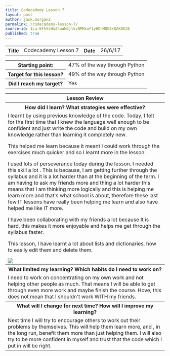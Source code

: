 ```yaml
---
title: Codecademy Lesson 7
layout: post
author: jack.morgan2
permalink: /codecademy-lesson-7/
source-id: 1Lu-EFhSsHuZ4uaN6jlkvNMMxuF1yHDhMQEErQAK8K2E
published: true
---
```

<table>
  <tr>
    <th class="red">Title</th>
    <td>Codecademy Lesson 7</td>
    <th class="red">Date</th>
    <td>26/6/17</td>
  </tr>
</table>


<table>
  <tr>
    <th class="red">Starting point:</th>
    <td>47% of the way through Python </td>
  </tr>
  <tr>
    <th class="red">Target for this lesson?</th>
    <td>49% of the way through Python </td>
  </tr>
  <tr>
    <th class="red">Did I reach my target? 
</th>
    <td>Yes</td>
  </tr>
</table>


<table>
  <tr>
    <th class="red">Lesson Review</th>
  </tr>
  <tr>
    <th class="red">How did I learn? What strategies were effective? </th>
  </tr>
  <tr>
    <td>I learnt by using previous knowledge of the code. Today, I felt for the first time that I knew the language well enough to be confident and just write the code and build on my own knowledge rather than learning it completely new.

This helped me learn because it meant I could work through the exercises much quicker and so I learnt more in the lesson.

I used lots of perseverance today during the lesson. I needed this skill a lot . This is because, I am getting further through the syllabus and it is a lot harder than at the beginning of the term. I am having to ask my friends more and thing a lot harder this means that I am thinking more logically and this is helping me learn more and that's what school is about, therefore these last few IT lessons have really been helping me learn and also have helped me like IT more. 

I have been collaborating with my friends a lot because It is hard, this makes it more enjoyable and helps me get through the syllabus faster.

This lesson, I have learnt a lot about lists and dictionaries, how to easily edit them and delete them.


<img src="https://github.com/jackm245/jackm245.github.io/blob/master/images/lists.png?raw=true">

</td>
  </tr>
  <tr>
    <th class="red">What limited my learning? Which habits do I need to work on? </th>
  </tr>
  <tr>
    <td> I need to work on concentrating on my own work and not helping other people as much. That means I will be able to get through even more work and maybe finish the course. Hove, this does not mean that I shouldn't work WITH my friends.</td>
  </tr>
  <tr>
    <th class="red">What will I change for next time? How will I improve my learning?</th>
  </tr>
  <tr>
    <td>Next time I will try to encourage others to work out their problems by themselves. This will help them learn more, and , in the long run, benefit them more than just helping them. I will also try to be more confident in myself and trust that the code which I put in will be right.</td>
  </tr>
</table>


